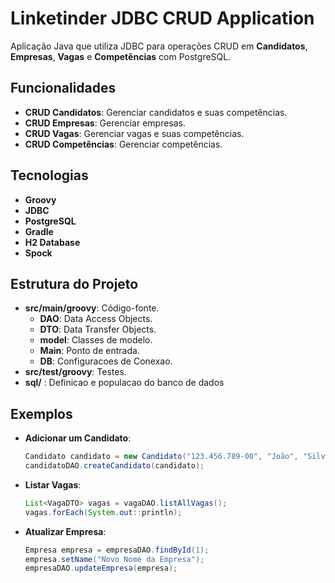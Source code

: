 # Linketinder JDBC CRUD Application

Aplicação Java que utiliza JDBC para operações CRUD em **Candidatos**, **Empresas**, **Vagas** e **Competências** com PostgreSQL.

## Funcionalidades

- **CRUD Candidatos**: Gerenciar candidatos e suas competências.
- **CRUD Empresas**: Gerenciar empresas.
- **CRUD Vagas**: Gerenciar vagas e suas competências.
- **CRUD Competências**: Gerenciar competências.

## Tecnologias

- **Groovy**
- **JDBC**
- **PostgreSQL**
- **Gradle**
- **H2 Database**
- **Spock**


## Estrutura do Projeto

- **src/main/groovy**: Código-fonte.
    - **DAO**: Data Access Objects.
    - **DTO**: Data Transfer Objects.
    - **model**: Classes de modelo.
    - **Main**: Ponto de entrada.
    - **DB**: Configuracoes de Conexao.
- **src/test/groovy**: Testes.
- **sql/** : Definicao e populacao do banco de dados

## Exemplos

- **Adicionar um Candidato**:

    ```java
    Candidato candidato = new Candidato("123.456.789-00", "João", "Silva", "joao@email.com", "São Paulo", "01000-000", "Desenvolvedor Java", "senha123");
    candidatoDAO.createCandidato(candidato);
    ```

- **Listar Vagas**:

    ```java
    List<VagaDTO> vagas = vagaDAO.listAllVagas();
    vagas.forEach(System.out::println);
    ```

- **Atualizar Empresa**:

    ```java
    Empresa empresa = empresaDAO.findById(1);
    empresa.setName("Novo Nome da Empresa");
    empresaDAO.updateEmpresa(empresa);
    ```
